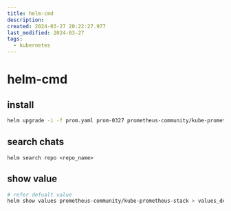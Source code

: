 ```yaml
---
title: helm-cmd
description: 
created: 2024-03-27 20:22:27.977
last_modified: 2024-03-27
tags:
  - kubernetes
---
```


# helm-cmd

## install
```sh
helm upgrade -i -f prom.yaml prom-0327 prometheus-community/kube-prometheus-stack --namespace monitoring
```

## search chats
```
helm search repo <repo_name>

```

## show value
```sh
# refer defualt value
helm show values prometheus-community/kube-prometheus-stack > values_default.yaml

```





